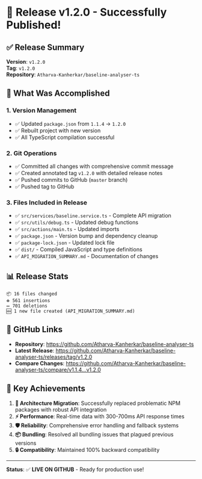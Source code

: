 # 🚀 Release v1.2.0 - Successfully Published!

## ✅ Release Summary

**Version**: `v1.2.0`  
**Tag**: `v1.2.0`  
**Repository**: `Atharva-Kanherkar/baseline-analyser-ts`

## 🎯 What Was Accomplished

### 1. **Version Management**
- ✅ Updated `package.json` from `1.1.4` → `1.2.0`
- ✅ Rebuilt project with new version
- ✅ All TypeScript compilation successful

### 2. **Git Operations**
- ✅ Committed all changes with comprehensive commit message
- ✅ Created annotated tag `v1.2.0` with detailed release notes
- ✅ Pushed commits to GitHub (`master` branch)
- ✅ Pushed tag to GitHub

### 3. **Files Included in Release**
- ✅ `src/services/baseline.service.ts` - Complete API migration
- ✅ `src/utils/debug.ts` - Updated debug functions
- ✅ `src/actions/main.ts` - Updated imports
- ✅ `package.json` - Version bump and dependency cleanup
- ✅ `package-lock.json` - Updated lock file
- ✅ `dist/` - Compiled JavaScript and type definitions
- ✅ `API_MIGRATION_SUMMARY.md` - Documentation of changes

## 📊 Release Stats

```
📦 16 files changed
➕ 561 insertions
➖ 701 deletions
🆕 1 new file created (API_MIGRATION_SUMMARY.md)
```

## 🔗 GitHub Links

- **Repository**: https://github.com/Atharva-Kanherkar/baseline-analyser-ts
- **Latest Release**: https://github.com/Atharva-Kanherkar/baseline-analyser-ts/releases/tag/v1.2.0
- **Compare Changes**: https://github.com/Atharva-Kanherkar/baseline-analyser-ts/compare/v1.1.4...v1.2.0

## 🎉 Key Achievements

1. **🔄 Architecture Migration**: Successfully replaced problematic NPM packages with robust API integration
2. **⚡ Performance**: Real-time data with 300-700ms API response times
3. **🛡️ Reliability**: Comprehensive error handling and fallback systems
4. **📦 Bundling**: Resolved all bundling issues that plagued previous versions
5. **🔒 Compatibility**: Maintained 100% backward compatibility

---

**Status**: ✅ **LIVE ON GITHUB** - Ready for production use!
